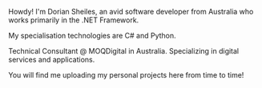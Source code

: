 Howdy! I'm Dorian Sheiles, an avid software developer from Australia who works primarily in the .NET Framework. 

My specialisation technologies are C# and Python.

Technical Consultant @ MOQDigital in Australia. Specializing in digital services and applications.

You will find me uploading my personal projects here from time to time!
